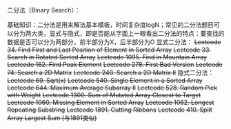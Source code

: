二分法（Binary Search）：

基础知识：二分法是用来解法基本模板，时间复杂度logN；常见的二分法题目可以分为两大类，显式与隐式，即是否能从字面上一眼看出二分法的特点：要查找的数据是否可以分为两部分，前半部分为X，后半部分为O
显式二分法：
~~Leetcode 34. Find First and Last Position of Element in Sorted Array~~
~~Leetcode 33. Search in Rotated Sorted Array~~
~~Leetcode 1095. Find in Mountain Array~~
~~Leetcode 162. Find Peak Element~~
~~Leetcode 278. First Bad Version~~
~~Leetcode 74. Search a 2D Matrix~~
~~Leetcode 240. Search a 2D Matrix II~~
隐式二分法：
~~Leetcode 69. Sqrt(x)~~
~~Leetcode 540. Single Element in a Sorted Array~~
~~Leetcode 644. Maximum Average Subarray II~~
~~Leetcode 528. Random Pick with Weight~~
~~Leetcode 1300. Sum of Mutated Array Closest to Target~~
~~Leetcode 1060. Missing Element in Sorted Array~~
~~Leetcode 1062. Longest Repeating Substring~~
~~Leetcode 1891. Cutting Ribbons~~
~~Leetcode 410. Split Array Largest Sum (与1891类似)~~